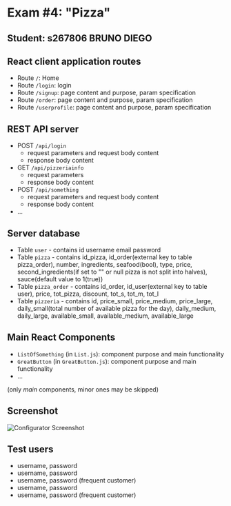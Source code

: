 # Exam #4: "Pizza"
## Student: s267806 BRUNO DIEGO 

## React client application routes

- Route `/`: Home
- Route `/login`: login
- Route `/signup`: page content and purpose, param specification
- Route `/order`: page content and purpose, param specification
- Route `/userprofile`: page content and purpose, param specification

## REST API server

- POST `/api/login`
  - request parameters and request body content
  - response body content
- GET `/api/pizzeriainfo`
  - request parameters
  - response body content
- POST `/api/something`
  - request parameters and request body content
  - response body content
- ...

## Server database

- Table `user` - contains id username email password
- Table `pizza` - contains id_pizza, id_order(external key to table pizza_order), number, ingredients, seafood(bool), type, price, second_ingredients(if set to "" or null pizza is not split into halves), sauce(default value to 1(true))
- Table `pizza_order` - contains id_order, id_user(external key to table user), price, tot_pizza, discount, tot_s, tot_m, tot_l
- Table `pizzeria` - contains id, price_small, price_medium, price_large, daily_small(total number of available pizza for the day), daily_medium, daily_large, available_small, available_medium, available_large
## Main React Components

- `ListOfSomething` (in `List.js`): component purpose and main functionality
- `GreatButton` (in `GreatButton.js`): component purpose and main functionality
- ...

(only _main_ components, minor ones may be skipped)

## Screenshot

![Configurator Screenshot](./img/screenshot.jpg)

## Test users

* username, password
* username, password
* username, password (frequent customer)
* username, password
* username, password (frequent customer)
